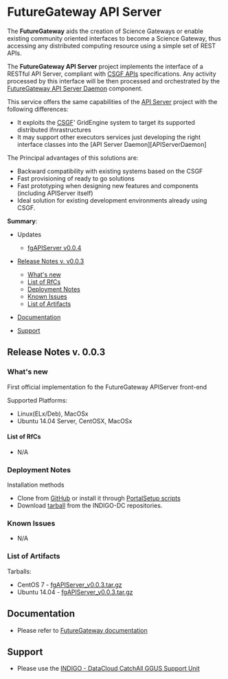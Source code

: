 # FutureGateway API Server


The **FutureGateway** aids the creation of Science Gateways or enable existing community oriented interfaces to become a Science Gateway, thus accessing any distributed computing resource using a simple set of REST APIs.

The **FutureGateway API Server** project implements the interface of a RESTful API Server, compliant with [CSGF APIs](http://docs.csgfapis.apiary.io/#reference/v1.0/application/create-a-task) specifications. Any activity processed by this interface will be then processed and orchestrated by the [FutureGateway API Server Daemon](indigo1/fgapiserverdaemon1.md) component.

This service offers the same capabilities of the [API Server](https://github.com/FutureGateway/APIServer) project with the following differences:
* It exploits the [CSGF](https://www.catania-science-gateways.it/)' GridEngine system to target its supported distributed ifnrastructures
* It may support other executors services just developing the right interface classes into the [API Server Daemon][APIServerDaemon]

The Principal advantages of this solutions are:
* Backward compatibility with existing systems based on the CSGF
* Fast provisioning of ready to go solutions
* Fast prototyping when designing new features and components (including APIServer itself)
* Ideal solution for existing development environments already using CSGF.

**Summary**:
* Updates
  * [fgAPIServer v0.0.4](https://github.com/indigo-dc/indigo-datacloud-releases/blob/master/indigo1/first_update_of_indigo-1.md#fgapis) 

* [Release Notes v. v0.0.3](#id1)
  * [What's new](#id2)
  * [List of RfCs](#id3)
  * [Deployment Notes](#id4)
  * [Known Issues](#id5)
  * [List of Artifacts](#id7)

* [Documentation](#id6)
* [Support](#id8)


<a id="id1"></a>
## Release Notes v. 0.0.3

<a id="id2"></a>
### What's new

First official implementation fo the FutureGateway APIServer front-end

Supported Platforms:
* Linux(ELx/Deb), MacOSx
* Ubuntu 14.04 Server, CentOSX, MacOSx


<a id="id3"></a>
#### List of RfCs 

* N/A

<a id="id4"></a>
### Deployment Notes

Installation methods
* Clone from [GitHub](https://github.com/indigo-dc/fgAPIServer) or install it through [PortalSetup scripts](https://github.com/indigo-dc/PortalSetup)
* Download [tarball](http://repo.indigo-datacloud.eu/repository/indigo/1/centos7/SRPMS/tgz/fgAPIServer_v0.0.3.tar.gz) from the INDIGO-DC repositories.


<a id="id5"></a>
### Known Issues

* N/A

<a id="id7"></a>
### List of Artifacts

Tarballs:
* CentOS 7 - [fgAPIServer_v0.0.3.tar.gz](http://repo.indigo-datacloud.eu/repository/indigo/1/centos7/SRPMS/tgz/fgAPIServer_v0.0.3.tar.gz)
* Ubuntu 14.04 - [fgAPIServer_v0.0.3.tar.gz](http://repo.indigo-datacloud.eu/repository/indigo/1/ubuntu/dists/trusty/main/source/fgAPIServer_v0.0.3.tar.gz)

<a id="id6"></a>
## Documentation

* Please refer to [FutureGateway documentation](https://www.gitbook.com/book/ricsxn/futuregateway/details)

<a id="id8"></a>
## Support

* Please use the [INDIGO - DataCloud CatchAll GGUS Support Unit](
https://wiki.egi.eu/wiki/GGUS:INDIGO_DataCloud_Catch-all_FAQ)
